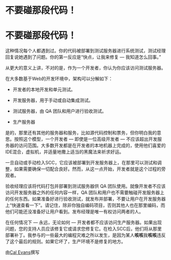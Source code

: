 # 不要碰那段代码！

# 不要碰那段代码！

这种情况每个人都遇到过。你的代码被部署到测试服务器进行系统测试，测试经理回复说她遇到了问题。你的第一反应是“快点，让我来修复 — 我知道怎么回事。”

从更大的意义上讲，不对的是，作为一个开发者，你认为你应该访问测试服务器。

在大多数基于Web的开发环境中，架构可以分解如下：

+   开发者的本地开发和单元测试。

+   开发服务器，用于手动或自动集成测试。

+   测试服务器，由 QA 团队和用户进行验收测试。

+   生产服务器

是的，那里还有其他的服务器和服务，比如源代码控制和票务，但你明白我的意思。按照这个模型，一个开发者 — 即使是一位高级开发者 — 不应该超出开发服务器的访问范围。大多数开发都是在开发者的本地机器上完成的，使用他们喜爱的IDE混合，虚拟机，并适量地撒上适当的黑魔法来祈求好运。

一旦自动或手动检入SCC，它应该被部署到开发服务器上，在那里可以测试和调整，如果需要确保一切配合良好。然而，从这一点开始，开发者就是这个过程的旁观者。

验收经理应该将代码打包并部署到测试服务器供 QA 团队使用。就像开发者不应该访问开发服务器之外的任何内容一样，QA 团队和用户也不需要触碰开发服务器上的任何东西。如果准备好进行验收测试，就发布并部署，不要让用户在开发服务器上“快速查看一下”。请记住，除非你独自编码项目，否则其他人也在那里编码，而他们可能还没准备好让用户看到。发布经理是唯一有权访问两者的人。

在任何情况下 — 永远，无论如何 — 开发者都不应该访问生产服务器。如果出现问题，您的支持人员应该修复它或请求您修复它。在检入SCC后，他们将从那里部署补丁。我参与的一些最大的编程灾难之所以发生，是因为某人**咳咳**我**咳咳**违反了这个最后的规则。如果它坏了，生产环境不是修复的地方。

由[Cal Evans](http://programmer.97things.oreilly.com/wiki/index.php/Cal_Evans)撰写

